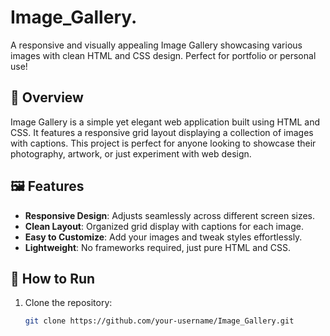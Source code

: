 # Image_Gallery.
A responsive and visually appealing Image Gallery showcasing various images with clean HTML and CSS design. Perfect for portfolio or personal use!

## 📖 Overview
Image Gallery is a simple yet elegant web application built using HTML and CSS. It features a responsive grid layout displaying a collection of images with captions. This project is perfect for anyone looking to showcase their photography, artwork, or just experiment with web design.

## 🖼️ Features
- **Responsive Design**: Adjusts seamlessly across different screen sizes.
- **Clean Layout**: Organized grid display with captions for each image.
- **Easy to Customize**: Add your images and tweak styles effortlessly.
- **Lightweight**: No frameworks required, just pure HTML and CSS.

## 🚀 How to Run
1. Clone the repository:
   ```bash
   git clone https://github.com/your-username/Image_Gallery.git

